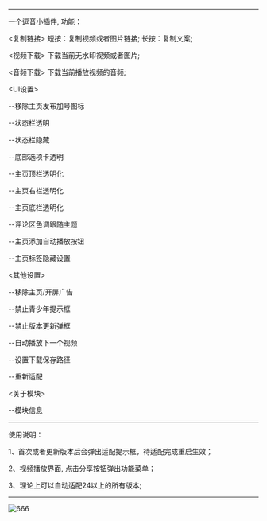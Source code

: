 ******************************************************
一个逗音小插件, 功能：

<复制链接> 短按：复制视频或者图片链接; 长按：复制文案;

<视频下载> 下载当前无水印视频或者图片;

<音频下载> 下载当前播放视频的音频;

<UI设置> 

  --移除主页发布加号图标
  
  --状态栏透明
  
  --状态栏隐藏
  
  --底部选项卡透明
  
  --主页顶栏透明化
  
  --主页右栏透明化
  
  --主页底栏透明化

  --评论区色调跟随主题
  
  --主页添加自动播放按钮
  
  --主页标签隐藏设置

<其他设置> 
  
  --移除主页/开屏广告
  
  --禁止青少年提示框
  
  --禁止版本更新弹框
  
  --自动播放下一个视频
  
  --设置下载保存路径

  --重新适配
  
<关于模块> 
  
  --模块信息

******************************************************
使用说明：

1、首次或者更新版本后会弹出适配提示框，待适配完成重启生效；

2、视频播放界面, 点击分享按钮弹出功能菜单；

3、理论上可以自动适配24以上的所有版本;
******************************************************

![666](https://user-images.githubusercontent.com/1235777/231109896-09c4c831-3f45-4939-9ffc-b625123d4871.jpg)






